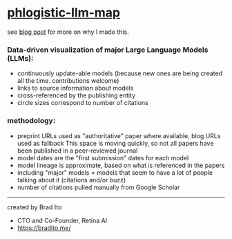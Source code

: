 # [phlogistic-llm-map](https://phlogisticfugu.github.io/phlogistic-llm-map/)

see [blog post](https://bradito.me/blog/llm-map/) for more on why I made this.

### Data-driven visualization of major Large Language Models (LLMs):
- continuously update-able models (because new ones are being created all the time. contributions welcome)
- links to source information about models
- cross-referenced by the publishing entity
- circle sizes correspond to number of citations

### methodology:

- preprint URLs used as "authoritative" paper where available, blog URLs used as fallback
This space is moving quickly, so not all papers have been published in a peer-reviewed journal
- model dates are the "first submission" dates for each model
- model lineage is approximate, based on what is referenced in the papers
- including "major" models = models that seem to have a lot of people talking about it (citations and/or buzz)
- number of citations pulled manually from Google Scholar

---

created by Brad Ito
- CTO and Co-Founder, Retina AI
- https://bradito.me/
